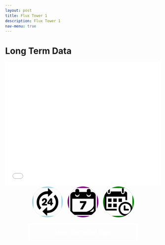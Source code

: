 ```yaml
---
layout: post
title: Flux Tower 1
description: Flux Tower 1
nav-menu: true
---
```


<html>
<head>
  <style>
    .grid-container {
        display: grid;
        grid-template-columns: repeat(auto-fit, minmax(250px, 1fr)); /* Make the grid responsive */
        grid-gap: 1em;
    }

    .grid-item {
        position: relative;
        padding-top: 100%; /* Maintain the aspect ratio */
        overflow: hidden;
        border: none; /* Ensure no borders are added to the grid item */
    }

    .grid-item a {
        position: absolute;
        top: 0;
        left: 0;
        right: 0;
        bottom: 0;
        text-decoration: none;
        color: white;
        display: flex;
        align-items: center;
        justify-content: center;
        background: rgba(0, 0, 0, 0.7); /* Add a semi-transparent overlay */
        border: none; /* Ensure no borders are added to the link */
    }

    .toggle-icons {
        display: flex;
        justify-content: center;
        gap: 15px;
        margin-bottom: 20px;
    }

    .icon {
        width: 100px; /* Made icons larger */
        height: 100px; /* Made icons larger */
        border-radius: 50%; /* Makes them circular */
        cursor: pointer; /* Indicates they're clickable */
        display: flex;
        align-items: center; /* Center the img within the circular div */
        justify-content: center;
        overflow: hidden; /* Ensure the img doesn't overflow out of the circular div */
    }

    .icon-daily {
        background-color: lightblue;
    }

    .icon-weekly {
        background-color: purple;
    }

    .icon-monthly {
        background-color: green;
    }

    .icon img {
        width: 90%; /* Adjusted size */
        height: auto; /* Maintain the aspect ratio */
    }

    .grid-item img {
        position: absolute;
        top: 0;
        left: 0;
        width: 100%;
        height: 100%;
        object-fit: cover;
        border: none; /* Ensure no borders are added to the image */
        outline: none; /* Ensure no outlines are added to the image */
    }
     .data-table {
        display: none;  /* Set the data tables to not display by default */
    }

    .html-object iframe {
        width: 100%;
        max-height: calc(50vw); /* Changed height to max-height */
    }

    .grid-item span {
        font-size: 2rem; /* Adjust the font size */
        text-shadow: 2px 2px 4px rgba(0, 0, 0, 0.5); /* Add a text shadow for better visibility */
        z-index: 2;
        font-weight: bold; /* Make the text bolder */
    }

    /* Larger and bolder text for desktop */
    @media (min-width: 768px) {
        .grid-item span {
            font-size: 3rem;
            font-weight: 900;
        }

        .collapsible {
            background-color: transparent;
            color: white;
            text-align: center;
            padding: 15px;
            border: 2px solid white;
            font-size: 20px;
            display: flex; /* Change from block to flex */
            justify-content: center; /* Center content horizontally */
            align-items: center; /* Center content vertically */
            margin: 20px auto;
            cursor: pointer;
            transition: background-color 0.5s, color 0.5s, border-color 0.5s; /* Added transition for border color */
            width: 70%; /* Adjust as needed */
        }
    .icon-label {
      position: absolute;
      top: -25px; /* Adjust this as needed */
      width: 100%;
      text-align: center;
      font-size: 14px;
      font-weight: bold;
    }

        .collapsible:hover {
            color: gray;
            border-color: gray; /* Border color changes to gray on hover */
        }



    .content {
        display: none;
    }
    table.dataTable {
    background-color: darkgray;
    color: white;
 }

    table.dataTable tbody td {
     color: white;
}

    table.dataTable thead th {
      background-color: gray;
      color: white;
}
</style>
</head>
<body>
  

  <h1>Long Term Data</h1>
  <div class="container">
    <div class="html-object">
      <!-- Here's where you add the iframe to embed the Plotly graph -->
      <iframe width="100%" height="400" frameborder="0" scrolling="no" src="longterm_plots/longterm_daily_plotly_fluxtower1.html">
      </iframe>
    </div>
  </div> 


 
<!-- Toggle Icons -->
<div class="toggle-icons">
    <div class="icon icon-daily">
        <span class="icon-label">Daily</span> <!-- The new label -->
        <img src="images/daily.jpg" alt="Daily" data-view="daily">
    </div>
    <div class="icon icon-weekly">
        <span class="icon-label">Weekly</span> <!-- The new label -->
        <img src="images/weekly.png" alt="Weekly" data-view="weekly">
    </div>
    <div class="icon icon-monthly">
        <span class="icon-label">Monthly</span> <!-- The new label -->
        <img src="images/monthly.jpg" alt="Monthly" data-view="monthly">
    </div>
</div>



<!-- Data Tables -->
  <div class="data-table" data-view="daily">
      <h1>Daily Data</h1>
      <div class="html-object">
          <iframe width="100%" height="400" frameborder="0" scrolling="no" src="longterm_plots/datatable_daily_fluxtower1.html"></iframe>
      </div>
  </div>
  <div class="data-table" data-view="weekly">
      <h1>Weekly Data</h1>
      <div class="html-object">
          <iframe width="100%" height="400" frameborder="0" scrolling="no" src="longterm_plots/datatable_weekly_fluxtower1.html"></iframe>
      </div>
  </div>
  <div class="data-table" data-view="monthly">
      <h1>Monthly Data</h1>
      <div class="html-object">
          <iframe width="100%" height="400" frameborder="0" scrolling="no" src="longterm_plots/datatable_monthly_fluxtower1.html"></iframe>
      </div>
  </div>

  <button class="collapsible">More Technical Data</button>
  <div class="content">
      <h1>Long Term Data</h1>
      <div class="container">
          <div class="html-object">
              <!-- Here's where you add the iframe to embed the Plotly graph -->
              <iframe width="100%" height="800" frameborder="0" scrolling="no" src="longterm_plots/longterm_plotly_fluxtower1.html"></iframe>
          </div>
      </div>
      <h4><i>*Click your variable of interest</i></h4>
  </div>

 <script>
       // Collapsible Functionality
var coll = document.getElementsByClassName("collapsible");
for (let i = 0; i < coll.length; i++) {
    coll[i].addEventListener("click", function() {
        this.classList.toggle("active");
        var content = this.nextElementSibling;
        content.style.display = content.style.display === "block" ? "none" : "block";
    });
}

// Data View Toggle
const icons = document.querySelectorAll('.icon img');  // target the img inside the icon
const tables = document.querySelectorAll('.data-table');

icons.forEach(icon => {
    icon.addEventListener('click', function() {
        const view = this.getAttribute('data-view');

        tables.forEach(table => {
            if (table.getAttribute('data-view') === view) {
                table.style.display = table.style.display === "none" ? "block" : "none";
            } else {
                table.style.display = "none";
            }
        });
    });
});

</script>

<!-- Rest of your content... -->
</body>
</html>
